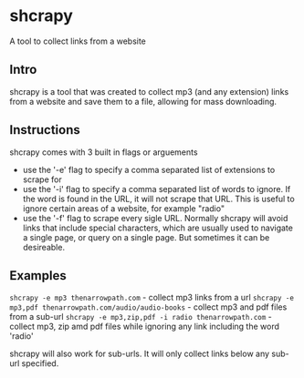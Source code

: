 # shcrapy
A tool to collect links from a website

## Intro
shcrapy is a tool that was created to collect mp3 (and any extension) links from a website and save them to a file, allowing for mass downloading.

## Instructions
shcrapy comes with 3 built in flags or arguements
- use the '-e' flag to specify a comma separated list of extensions to scrape for
- use the '-i' flag to specify a comma separated list of words to ignore. If the word is found in the URL, it will not scrape that URL. This is useful to ignore certain areas of a website, for example "radio"
- use the '-f' flag to scrape every sigle URL. Normally shcrapy will avoid links that include special characters, which are usually used to navigate a single page, or query on a single page. But sometimes it can be desireable.

## Examples
`shcrapy -e mp3 thenarrowpath.com` - collect mp3 links from a url
`shcrapy -e mp3,pdf thenarrowpath.com/audio/audio-books` - collect mp3 and pdf files from a sub-url
`shcrapy -e mp3,zip,pdf -i radio thenarrowpath.com` - collect mp3, zip amd pdf files while ignoring any link including the word 'radio'

shcrapy will also work for sub-urls. It will only collect links below any sub-url specified.
